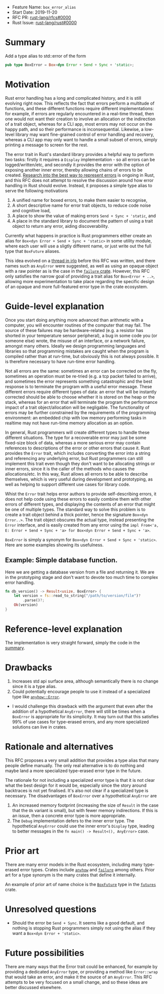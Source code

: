 - Feature Name: `box_error_alias`
- Start Date: 2019-11-20
- RFC PR: [rust-lang/rfcs#0000](https://github.com/rust-lang/rfcs/pull/0000)
- Rust Issue: [rust-lang/rust#0000](https://github.com/rust-lang/rust/issues/0000)

# Summary
[summary]: #summary

Add a type alias to std::error of the form

```rust
pub type BoxError = Box<dyn Error + Send + Sync + 'static>;
```

# Motivation
[motivation]: #motivation

Rust error handling has a long and complicated history, and it is still evolving right now. This
reflects the fact that errors perform a multitude of functions, and these different functions
require different implementations: for example, if errors are regularly encountered in a real-time
thread, then one would not want their creation to involve an allocation or the indirection of a
trait object, whereas for a CLI app, most errors may not occur on the happy path, and so
their performance is inconsequential. Likewise, a low-level library may want fine-grained control
of error handling and recovery, whereas a CLI app may only want to handle a small subset of
errors, simply printing a message to screen for the rest.

The error trait in Rust's standard library provides a helpful way to perform two tasks: firstly it
requires a `Display` implementation - so all errors can be logged/written/etc, and secondly it
provides the error with the option of exposing another inner error, thereby allowing chains of
errors to be created. [Research into the best way to represent errors](https://internals.rust-lang.org/t/thoughts-on-error-context-in-error-handling-libraries/10349/4)
is ongoing in Rust, and this RFC does not attempt to resolve the discussion around how error
handling in Rust should evolve. Instead, it proposes a simple type alias to serve the following
motivations

 1. A unified name for boxed errors, to make them easier to recognise,
 2. A short descriptive name for error trait objects, to reduce code noise and cognitive load,
 3. A place to show the value of making errors `Send + Sync + 'static`, and
 3. A place in the standard library to document the pattern of using a trait object to return any
    error, aiding discoverability.

Currently what happens in practice is Rust programmers either create an alias for
`Box<dyn Error + Send + Sync + 'static>` in some utility module, where each user will use a
sligtly different name, or just write out the full type that `BoxFuture` aliases.

This idea evolved on a [thread in irlo](https://internals.rust-lang.org/t/proposal-add-std-boxerror/10953)
before this RFC was written, and there names such as `AnyError` were suggested, as well as using an
opaque object with a raw pointer as is the case in the [`failure` crate][`failure`].
However, this RFC only satisfies the narrow goal of providing a trait alias for `Box<Error + ..>`,
allowing more experimentation to take place regarding the specific design of an opaque and more
full-featured error type in the crate ecosystem.

# Guide-level explanation
[guide-level-explanation]: #guide-level-explanation

Once you start doing anything more advanced than arithmetic with a computer, you will encounter
routines of the computer that may fail. The source of these failures may be hardware-related (e.g.
a resistor has shorted in your temperature sensor peripheral), a bug in some code you (or someone
else) wrote, the misuse of an interface, or a network failure, amongst many others. Ideally we
design programming languages and libraries so that programming mistakes are caught when the program
is compiled rather than at run-time, but obviously this is not always possible. It is therefore
necessary to have run-time error handling.

Not all errors are the same: sometimes an error can be corrected on the fly, sometimes an operation
must be re-tried (e.g. a tcp packet failed to arrive), and sometimes the error represents something
catastrophic and the best response is to terminate the program with a useful error message. These
different errors require different types of data: an error that will be instantly corrected should
be able to choose whether it is stored on the heap or the stack, whereas for an error that will
terminate the program the performance impact of a trait object/allocation will be negligable. The
functionality of errors may be further constrained by the requirements of the programming
environment: an embedded chip with low memory performing tasks in realtime may not have run-time
memory allocation as an option.

In general, Rust programmers will create different types to handle these different situations. The type
for a recoverable error may just be some fixed-size block of data, whereas a more serious error may
contain references to descriptions of the error or other errors that cause it. Rust provides the
`Error` trait, which includes converting the error into a string and referencing any underlying
error, but Rust programmers can still implement this trait even though they don't want to be allocating
strings or inner errors, since it is the caller of the methods who causes the allocations/etc. In
this way, Rust allows all errors to be able to describe themselves, which is very useful during
development and prototyping, as well as helping to support different use cases for library code.

Whist the `Error` trait helps error authors to provide self-describing errors, it does not help
code using these errors to easily combine them with other errors of different types, and displaying
the contents of an error that might be one of multiple types. The standard way to solve this
problem is to create a trait object behind a thick pointer, hence the signature `Box<dyn Error..>`.
The trait object obscures the actual type, instead presenting the `Error` interface, and is easily
created from any error using the `impl From<'a, E: Error + Send + Sync + 'a> for Box<dyn Error +
Send + Sync + 'a>`.

`BoxError` is simply a synonym for `Box<dyn Error + Send + Sync + 'static>`. Here are some examples
showing its usefulness.

## Example: Simple database function.

Here we are getting a database version from a file and returning it. We are in the prototyping
stage and don't want to devote too much time to complex error handling.

```rust
fn db_version() -> Result<usize, BoxError> {
    let version = fs::read_to_string("/path/to/version/file")?
        .parse()?;
    Ok(version)
}
```

# Reference-level explanation
[reference-level-explanation]: #reference-level-explanation

The implementation is very straight forward, simply the code in the [summary].

# Drawbacks
[drawbacks]: #drawbacks

 1. Increases std api surface area, although semantically there is no change since it is a type
    alias.
 2. Could potentially encourage people to use it instead of a specialized type like
    [`anyhow::Error`](https://docs.rs/anyhow/latest/anyhow/struct.Error.html).

   - I would challenge this drawback with the argument that even after the addition of a
     hypothetical `AnyError`, there will still be times when a `BoxError` is appropriate for its
     simplicity. It may turn out that this satisfies 99% of use cases for type-erased errors, and
     any more specialized solutions can live in crates.

# Rationale and alternatives
[rationale-and-alternatives]: #rationale-and-alternatives

This RFC proposes a very small addition that provides a type alias that many people define
manually. The only real alternative is to do nothing and maybe land a more specialized type-erased
error type in the future.

The rationale for not including a specialized error type is that it is not clear what the best
design for it would be, especially since the story around backtraces is not yet finalised. It's
also not clear if a specialized type is necessary. The disadvantages of `BoxError` over a
hypothetical `AnyError` are

  1. An increased memory footprint (increasing the size of `Result` in the case that the `Ok`
     variant is small), but with fewer memory indirections. If this is an issue, then a concrete
     error type is more appropriate.
  2. The `Debug` implementation defers to the inner error type. The hypothetical `AnyError` could
     use the inner error's `Display` type, leading to better messages in the
     `fn main() -> Result<(), AnyError>` case.


# Prior art
[prior-art]: #prior-art

There are many error models in the Rust ecosystem, including many type-erased error types. Crates
include [`anyhow`] and [`failure`] among others. Prior art for a type synonym is the many crates
that define it internally.

An example of prior art of name choice is the [`BoxFuture`] type in the [`futures`] crate.

# Unresolved questions
[unresolved-questions]: #unresolved-questions

 - Should the error be `Send + Sync`. It seems like a good default, and nothing is stopping Rust
   programmers simply not using the alias if they want a `Box<dyn Error + 'static>`.

# Future possibilities
[future-possibilities]: #future-possibilities

There are many ways that the Error trait could be enhanced, for example by providing a dedicated
`AnyError` type, or providing a method like `Error::wrap` that would take an error, and make it the
source of an `AnyError`. This RFC attempts to be very focused on a small change, and so these ideas
are better discussed elsewhere.

[`anyhow`]: https://github.com/dtolnay/anyhow
[`failure`]: https://github.com/rust-lang-nursery/failure
[`BoxFuture`]: https://docs.rs/futures/0.3.1/futures/future/type.BoxFuture.html
[`futures`]: https://github.com/rust-lang-nursery/futures-rs
